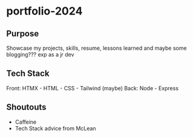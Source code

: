 # portfolio-2024

## Purpose

Showcase my projects, skills, resume, lessons learned and maybe some blogging??? exp as a jr dev

## Tech Stack

Front: HTMX - HTML - CSS - Tailwind (maybe)
Back: Node - Express

## Shoutouts

- Caffeine
- Tech Stack advice from McLean
